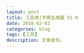 ```yaml
---
layout: post
title: 工具类|字典生成器 V1.0
date: 2018-02-03
categories: blog
tags: [工具]
description: 文章金句。
---
```


